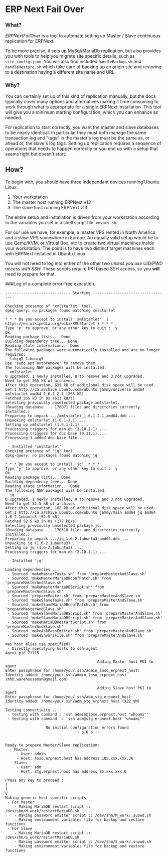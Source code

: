 # ERP Next Fail Over

### What?
*ERPNextFailOver* is a tool to automate setting up Master / Slave continuous replication for ERPNext.

To be more precise, it sets up MySql/MariaDb replication, but also provides you with tools to help you migrate site specific details, such as `site_config.json`.  You will also find included `handleBackup.sh` and `handleRestore.sh` which take care of backing up an origin site and restoring to a destination having a different site name and URL.

### Why?

You can certainly set up of this kind of replication manually, but the docs typically cover many options and alternatives making it time consuming to work through what is appropriate for a single ERPNext installation. This tool will give you a minimum starting configuration, which you can enhance as needed.

For replication to start correctly, you want the master and slave databases to be nearly identical.  In particular they must both manage the same transaction log and "tags" in the master's log must be the same as, or ahead of, the slave's log tags.  Setting up replication requires a sequence of operations that needs to happen correctly or you end up with a setup that seems right but doesn't start.

## How?

To begin with, you should have three independant devices running Ubuntu Linux:

1. Your workstation
2. The master host running ERPNext v13
3. The slave host running ERPNext v13

The entire setup and installation is driven from your workstation according to the variables you set in a shell script file: `envars.sh`.

For our use we have, for example, a master VPS rented in North America and a slave VPS somewhere in Europe.  An equally valid setup would be to use Qemu/KVM, or Virtual Box, etc to create two virtual machines inside your workstation.  The point is to have two distinct target machines each with ERPNext installed in Ubuntu Linux

You will not need to log into either of the other two *unless you use UID/PWD access with SSH*!  These scripts require PKI based SSH access, so you **will** need to prepare for that.



###Log of a complete error-free execution.

```shell
----------------------------- Starting -----------------------------------

Checking presence of 'xmlstarlet' tool.
dpkg-query: no packages found matching xmlstarlet

* * * Do you accept to install 'xmlstarlet'  (  https://en.wikipedia.org/wiki/XMLStarlet ) * * * 
Type 'y' to approve, or any other key to quit :  y
Ok.
Reading package lists... Done
Building dependency tree... Done
Reading state information... Done
The following packages were automatically installed and are no longer required:
  libjq1 libonig5
Use 'sudo apt autoremove' to remove them.
The following NEW packages will be installed:
  xmlstarlet
0 upgraded, 1 newly installed, 0 to remove and 3 not upgraded.
Need to get 265 kB of archives.
After this operation, 631 kB of additional disk space will be used.
Get:1 http://ca.archive.ubuntu.com/ubuntu jammy/universe amd64 xmlstarlet amd64 1.6.1-2.1 [265 kB]
Fetched 265 kB in 0s (611 kB/s)    
Selecting previously unselected package xmlstarlet.
(Reading database ... 178071 files and directories currently installed.)
Preparing to unpack .../xmlstarlet_1.6.1-2.1_amd64.deb ...
Unpacking xmlstarlet (1.6.1-2.1) ...
Setting up xmlstarlet (1.6.1-2.1) ...
Processing triggers for man-db (2.10.2-1) ...
Processing triggers for doc-base (0.11.1) ...
Processing 1 added doc-base file...

 - Installed 'xmlstarlet'
Checking presence of 'jq' tool.
dpkg-query: no packages found matching jq

* * * Do you accept to install 'jq'  * * * 
Type 'y' to approve, or any other key to quit :  y
Ok.
Reading package lists... Done
Building dependency tree... Done
Reading state information... Done
The following NEW packages will be installed:
  jq
0 upgraded, 1 newly installed, 0 to remove and 3 not upgraded.
Need to get 52.5 kB of archives.
After this operation, 102 kB of additional disk space will be used.
Get:1 http://ca.archive.ubuntu.com/ubuntu jammy/main amd64 jq amd64 1.6-2.1ubuntu3 [52.5 kB]
Fetched 52.5 kB in 0s (177 kB/s)
Selecting previously unselected package jq.
(Reading database ... 178318 files and directories currently installed.)
Preparing to unpack .../jq_1.6-2.1ubuntu3_amd64.deb ...
Unpacking jq (1.6-2.1ubuntu3) ...
Setting up jq (1.6-2.1ubuntu3) ...
Processing triggers for man-db (2.10.2-1) ...

 - Installed 'jq'

Loading dependencies ...
 - Sourced 'makeMasterTasks.sh' from 'prepareMasterAndSlave.sh'
 - Sourced 'makeMasterMariaDBconfPatch.sh' from 'prepareMasterAndSlave.sh'
 - Sourced 'makeMasterMariaDBScript.sh' from 'prepareMasterAndSlave.sh'
 - Sourced 'prepareMaster.sh' from 'prepareMasterAndSlave.sh'
 - Sourced 'makeSlaveTasks.sh' from 'prepareMasterAndSlave.sh'
 - Sourced 'makeSlaveMariaDBconfPatch.sh' from 'prepareMasterAndSlave.sh'
 - Sourced 'makeSlaveMariaDBScript.sh' from 'prepareMasterAndSlave.sh'
 - Sourced 'makeSlaveMariaDBScript.sh' from 'prepareMasterAndSlave.sh'
 - Sourced 'makeMariaDBRestartScript.sh' from 'prepareMasterAndSlave.sh'
 - Sourced 'makeAskPassEmitter.sh' from 'prepareMasterAndSlave.sh'
 - Sourced 'makeEnvarsFile.sh' from 'prepareMasterAndSlave.sh'

Was host alias use specified?
 - Directly specifying hosts to ssh-agent
Agent pid 71115

                                         Adding Master host PKI to agent
Enter passphrase for /home/you/.ssh/admin_loso_erpnext_host:
Identity added: /home/you/.ssh/admin_loso_erpnext_host (mhb.warehouseman@gmail.com)

                                         Adding Slave host PKI to agent
Enter passphrase for /home/you/.ssh/adm_stg_erpnext_host:
Identity added: /home/you/.ssh/adm_stg_erpnext_host (X22_VM)

Testing connectivity ...'
 - testing with command : 'ssh admin@loso.erpnext.host "whoami"'
 - testing with command  : 'ssh adm@stg.erpnext.host "whoami"'

                  No initial configuration errors found
                               -- o 0 o --


Ready to prepare Master/Slave replication:
  - Master:
     - User: admin
     - Host: loso.erpnext.host has address 185.xxx.xxx.36
  - Slave:
     - User: adm
     - Host: stg.erpnext.host has address 85.xxx.xxx.6

Press any key to proceed :
|
|
V
Making generic host-specific scripts
 - For Master
    - Making MariaDB restart script :: /dev/shm/M_work/restartMariaDB.sh
    - Making password emitter script :: /dev/shm/M_work/.supwd.sh
    - Making environment variables file for backup and restore functions
 - For Slave
    - Making MariaDB restart script :: /dev/shm/S_work/restartMariaDB.sh
    - Making password emitter script :: /dev/shm/S_work/.supwd.sh
    - Making environment variables file for backup and restore functions
```






